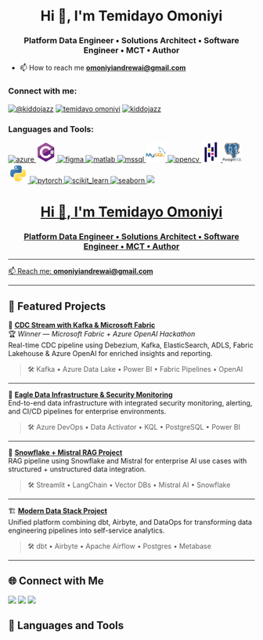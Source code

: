 <h1 align="center">Hi 👋, I'm Temidayo Omoniyi</h1>
<h3 align="center">Platform Data Engineer • Solutions Architect • Software Engineer • MCT • Author</h3>

- 📫 How to reach me **omoniyiandrewai@gmail.com**

<h3 align="left">Connect with me:</h3>
<p align="left">
<a href="https://twitter.com/@kiddojazz" target="blank"><img align="center" src="https://raw.githubusercontent.com/rahuldkjain/github-profile-readme-generator/master/src/images/icons/Social/twitter.svg" alt="@kiddojazz" height="30" width="40" /></a>
<a href="https://linkedin.com/in/temidayo omoniyi" target="blank"><img align="center" src="https://raw.githubusercontent.com/rahuldkjain/github-profile-readme-generator/master/src/images/icons/Social/linked-in-alt.svg" alt="temidayo omoniyi" height="30" width="40" /></a>
<a href="https://medium.com/@kiddojazz" target="blank"><img align="center" src="https://raw.githubusercontent.com/rahuldkjain/github-profile-readme-generator/master/src/images/icons/Social/medium.svg" alt="kiddojazz" height="30" width="40" /></a>
</p>

<h3 align="left">Languages and Tools:</h3>
<p align="left"> <a href="https://azure.microsoft.com/en-in/" target="_blank" rel="noreferrer"> <img src="https://www.vectorlogo.zone/logos/microsoft_azure/microsoft_azure-icon.svg" alt="azure" width="40" height="40"/> </a> <a href="https://www.w3schools.com/cs/" target="_blank" rel="noreferrer"> <img src="https://raw.githubusercontent.com/devicons/devicon/master/icons/csharp/csharp-original.svg" alt="csharp" width="40" height="40"/> </a> <a href="https://www.figma.com/" target="_blank" rel="noreferrer"> <img src="https://www.vectorlogo.zone/logos/figma/figma-icon.svg" alt="figma" width="40" height="40"/> </a> <a href="https://www.mathworks.com/" target="_blank" rel="noreferrer"> <img src="https://upload.wikimedia.org/wikipedia/commons/2/21/Matlab_Logo.png" alt="matlab" width="40" height="40"/> </a> <a href="https://www.microsoft.com/en-us/sql-server" target="_blank" rel="noreferrer"> <img src="https://www.svgrepo.com/show/303229/microsoft-sql-server-logo.svg" alt="mssql" width="40" height="40"/> </a> <a href="https://www.mysql.com/" target="_blank" rel="noreferrer"> <img src="https://raw.githubusercontent.com/devicons/devicon/master/icons/mysql/mysql-original-wordmark.svg" alt="mysql" width="40" height="40"/> </a> <a href="https://opencv.org/" target="_blank" rel="noreferrer"> <img src="https://www.vectorlogo.zone/logos/opencv/opencv-icon.svg" alt="opencv" width="40" height="40"/> </a> <a href="https://pandas.pydata.org/" target="_blank" rel="noreferrer"> <img src="https://raw.githubusercontent.com/devicons/devicon/2ae2a900d2f041da66e950e4d48052658d850630/icons/pandas/pandas-original.svg" alt="pandas" width="40" height="40"/> </a> <a href="https://www.postgresql.org" target="_blank" rel="noreferrer"> <img src="https://raw.githubusercontent.com/devicons/devicon/master/icons/postgresql/postgresql-original-wordmark.svg" alt="postgresql" width="40" height="40"/> </a> <a href="https://www.python.org" target="_blank" rel="noreferrer"> <img src="https://raw.githubusercontent.com/devicons/devicon/master/icons/python/python-original.svg" alt="python" width="40" height="40"/> </a> <a href="https://pytorch.org/" target="_blank" rel="noreferrer"> <img src="https://www.vectorlogo.zone/logos/pytorch/pytorch-icon.svg" alt="pytorch" width="40" height="40"/> </a> <a href="https://scikit-learn.org/" target="_blank" rel="noreferrer"> <img src="https://upload.wikimedia.org/wikipedia/commons/0/05/Scikit_learn_logo_small.svg" alt="scikit_learn" width="40" height="40"/> </a> <a href="https://seaborn.pydata.org/" target="_blank" rel="noreferrer"> <img src="https://seaborn.pydata.org/_images/logo-mark-lightbg.svg" alt="seaborn" width="40" height="40"/> </a> <a href="https://www.tensorflow.org" target="_blank" rel="noreferrer"> <img src="https://www.vectorlogo.zone/logos/tensorflow/tensorflow-icon.svg"  </a> </p>

<h1 align="center">Hi 👋, I'm Temidayo Omoniyi</h1>
<h3 align="center">Platform Data Engineer • Solutions Architect • Software Engineer • MCT • Author</h3>

---

📫 Reach me: **omoniyiandrewai@gmail.com**

---

## 🚀 Featured Projects

🌟 **[CDC Stream with Kafka & Microsoft Fabric](https://github.com/kiddojazz/CDC_Stream_Kafka_Fabric)**  
🏆 *Winner — Microsoft Fabric + Azure OpenAI Hackathon*  
Real-time CDC pipeline using Debezium, Kafka, ElasticSearch, ADLS, Fabric Lakehouse & Azure OpenAI for enriched insights and reporting.  
> 🛠️ Kafka • Azure Data Lake • Power BI • Fabric Pipelines • OpenAI

---

🔐 **[Eagle Data Infrastructure & Security Monitoring](https://github.com/kiddojazz/Eagle-Data-Infrastructure-and-Security-Monitoring)**  
End-to-end data infrastructure with integrated security monitoring, alerting, and CI/CD pipelines for enterprise environments.  
> 🛠️ Azure DevOps • Data Activator • KQL • PostgreSQL • Power BI

---

🧠 **[Snowflake + Mistral RAG Project](https://github.com/kiddojazz/Snowflake-Mistral-Project-RAG)**  
RAG pipeline using Snowflake and Mistral for enterprise AI use cases with structured + unstructured data integration.  
> 🛠️ Streamlit • LangChain • Vector DBs • Mistral AI • Snowflake

---

🏗️ **[Modern Data Stack Project](https://github.com/kiddojazz/ModernDataStackProject)**  
Unified platform combining dbt, Airbyte, and DataOps for transforming data engineering pipelines into self-service analytics.  
> 🛠️ dbt • Airbyte • Apache Airflow • Postgres • Metabase

---

## 🌐 Connect with Me

<p align="left">
<a href="https://twitter.com/kiddojazz" target="blank"><img src="https://raw.githubusercontent.com/rahuldkjain/github-profile-readme-generator/master/src/images/icons/Social/twitter.svg" height="30" /></a>
<a href="https://linkedin.com/in/temidayo-omoniyi" target="blank"><img src="https://raw.githubusercontent.com/rahuldkjain/github-profile-readme-generator/master/src/images/icons/Social/linked-in-alt.svg" height="30" /></a>
<a href="https://medium.com/@kiddojazz" target="blank"><img src="https://raw.githubusercontent.com/rahuldkjain/github-profile-readme-generator/master/src/images/icons/Social/medium.svg" height="30" /></a>
</p>

## 🧰 Languages and Tools

<!-- Leave this section as-is from your current README -->


